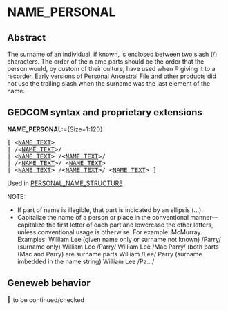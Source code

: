 ﻿<!-- licence GPL V2, cf https://github.com/TitiFix/geneweb -->
# NAME_PERSONAL
## Abstract
The surname of an individual, if known, is enclosed between two slash (/) characters. The order of the
n ame parts should be the order that the person would, by custom of their culture, have used when ®
giving it to a recorder. Early versions of Personal Ancestral File  and other products did not use the
trailing slash when the surname was the last element of the name.


## GEDCOM syntax and proprietary extensions

**NAME_PERSONAL**:={Size=1:120}
<pre>
[ &lt;<a href=Ged.NAME_TEXT.md>NAME_TEXT</a>&gt;
| /&lt;<a href=Ged.NAME_TEXT.md>NAME_TEXT</a>&gt;/
| &lt;<a href=Ged.NAME_TEXT.md>NAME_TEXT</a>&gt; /&lt;<a href=Ged.NAME_TEXT.md>NAME_TEXT</a>&gt;/
| /&lt;<a href=Ged.NAME_TEXT.md>NAME_TEXT</a>&gt;/ &lt;<a href=Ged.NAME_TEXT.md>NAME_TEXT</a>&gt;
| &lt;<a href=Ged.NAME_TEXT.md>NAME_TEXT</a>&gt; /&lt;<a href=Ged.NAME_TEXT.md>NAME_TEXT</a>&gt;/ &lt;<a href=Ged.NAME_TEXT.md>NAME_TEXT</a>&gt; ]
</pre>
Used in <a href=Ged.PERSONAL_NAME_STRUCTURE.md>PERSONAL_NAME_STRUCTURE</a><br />


NOTE:
- If part of name is illegible, that part is indicated by an ellipsis (...).
- Capitalize the name of a person or place in the conventional manner—capitalize the first letter of each part and lowercase the other letters, unless conventional usage is otherwise. For example: McMurray.
Examples:
William Lee (given name only or surname not known)
/Parry/ (surname only)
William Lee /Parry/
William Lee /Mac Parry/ (both parts (Mac and Parry) are surname parts
William /Lee/ Parry (surname imbedded in the name string)
William Lee /Pa.../

## Geneweb behavior



🚧 to be continued/checked

